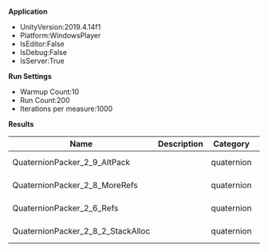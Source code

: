 **Application**
- UnityVersion:2019.4.14f1
- Platform:WindowsPlayer
- IsEditor:False
- IsDebug:False
- IsServer:True

**Run Settings**
- Warmup Count:10
- Run Count:200
- Iterations per measure:1000


**Results**

| Name                              | Description | Category   |      Mean | Ratio |   StdDev | StdError |       min |       max |
|-----------------------------------|-------------|------------|-----------|-------|----------|----------|-----------|-----------|
| QuaternionPacker_2_9_AltPack      |             | quaternion | 32.844 us |  0.98 | 0.797 us | 0.056 us | 31.509 us | 38.950 us |
| QuaternionPacker_2_8_MoreRefs     |             | quaternion | 33.204 us |  0.99 | 3.185 us | 0.225 us | 31.286 us | 73.787 us |
| QuaternionPacker_2_6_Refs         |             | quaternion | 33.487 us |  1.00 | 2.495 us | 0.176 us | 31.513 us | 63.037 us |
| QuaternionPacker_2_8_2_StackAlloc |             | quaternion | 35.455 us |  1.06 | 0.668 us | 0.047 us | 34.105 us | 38.334 us |
